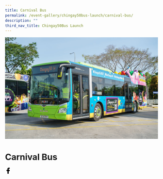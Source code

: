 ```yaml
---
title: Carnival Bus
permalink: /event-gallery/chingay50bus-launch/carnival-bus/
description: ""
third_nav_title: Chingay50Bus Launch
---
```

![Carnival Bus](/images/Event%20Gallery/Chingay50Bus%20Launch/SS-CGB%20(69%20of%20132)-01.jpg)

# **Carnival Bus**

<a href="http://www.facebook.com/sharer.php?u=http://www.chingay.gov.sg/image/event-gallery/carnival-bus" style="float:left;">
	<img src="/images/facebook.png" style="width:auto;height:20px;">
</a>